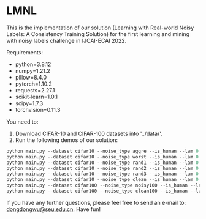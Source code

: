 # LMNL

This is the implementation of our solution (Learning with Real-world Noisy Labels: A Consistency Training Solution) for the first learning and mining with noisy labels challenge in IJCAI-ECAI 2022.



Requirements: 

- python=3.8.12
- numpy=1.21.2
- pillow=8.4.0
- pytorch=1.10.2
- requests=2.27.1
- scikit-learn=1.0.1
- scipy=1.7.3
- torchvision=0.11.3


You need to:

1. Download CIFAR-10 and CIFAR-100 datasets into '../data/'.
2. Run the following demos of our solution:

```python
python main.py --dataset cifar10 --noise_type aggre --is_human --lam 0.9 --momentum_1 0.9 --momentum_2 0.9 --momentum_3 0.9 --method 'aggre'
python main.py --dataset cifar10 --noise_type worst --is_human --lam 0.9 --momentum_1 0.9 --momentum_2 0.9 --momentum_3 0.9 --method 'worst'
python main.py --dataset cifar10 --noise_type rand1 --is_human --lam 0.9 --momentum_1 0.9 --momentum_2 0.9 --momentum_3 0.9 --method 'rand1'
python main.py --dataset cifar10 --noise_type rand2 --is_human --lam 0.9 --momentum_1 0.9 --momentum_2 0.9 --momentum_3 0.9 --method 'rand2'
python main.py --dataset cifar10 --noise_type rand3 --is_human --lam 0.9 --momentum_1 0.9 --momentum_2 0.9 --momentum_3 0.9 --method 'rand3'
python main.py --dataset cifar10 --noise_type clean --is_human --lam 0.9 --momentum_1 0.9 --momentum_2 0.9 --momentum_3 0.9 --method 'clean'
python main.py --dataset cifar100 --noise_type noisy100 --is_human --lam 0.9 --momentum_1 0.9 --momentum_2 0.9 --momentum_3 0.9 --method 'noisy100'
python main.py --dataset cifar100 --noise_type clean100 --is_human --lam 0.9 --momentum_1 0.9 --momentum_2 0.9 --momentum_3 0.9 --method 'clean100'
```

If you have any further questions, please feel free to send an e-mail to: dongdongwu@seu.edu.cn. Have fun!

